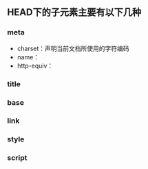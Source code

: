 ## HEAD下的子元素主要有以下几种

### meta

* charset：声明当前文档所使用的字符编码
* name：
* http-equiv：

### title

### base

### link

### style

### script



